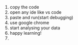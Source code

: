 1. copy the code
2. open any ide like vs code
3. paste and run(start debugging)
4. use google chrome
5. start analysing your data
6. happy learning!
7. 
